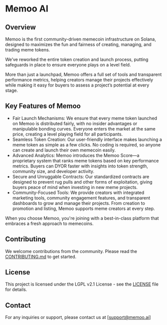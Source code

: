 # Memoo AI

## Overview

Memoo is the first community-driven memecoin infrastructure on Solana, designed to maximizes the fun and fairness of creating, managing, and trading meme tokens.

We’ve reworked the entire token creation and launch process, putting safeguards in place to ensure everyone plays on a level field.

More than just a launchpad, Memoo offers a full set of tools and transparent performance metrics, helping creators manage their projects effectively while making it easy for buyers to assess a project’s potential at every stage.

## Key Features of Memoo

- Fair Launch Mechanisms: We ensure that every meme token launched on Memoo is distributed fairly, with no insider advantages or manipulable bonding curves. Everyone enters the market at the same price, creating a level playing field for all participants.
- Seamless Token Creation: Our user-friendly interface makes launching a meme token as simple as a few clicks. No coding is required, so anyone can create and launch their own memecoin easily.
- Advanced Analytics: Memoo introduces the Memoo Score—a proprietary system that ranks meme tokens based on key performance metrics. Buyers can DYOR faster with insights into token strength, community size, and developer activity.
- Secure and Unruggable Contracts: Our standardized contracts are designed to prevent rug pulls and other forms of exploitation, giving buyers peace of mind when investing in new meme projects.
- Community-Focused Tools: We provide creators with integrated marketing tools, community engagement features, and transparent dashboards to grow and manage their projects. From creation to promotion and listing, Memoo supports meme creators at every step.

When you choose Memoo, you're joining with a best-in-class platform that embraces a fresh approach to memecoins.

## Contributing

We welcome contributions from the community. Please read the [CONTRIBUTING.md](./CONTRIBUTING.md) to get started.

## License

This project is licensed under the LGPL v2.1 License - see the [LICENSE](./LICENSE) file for details.

## Contact

For any inquiries or support, please contact us at [support@memoo.ai]